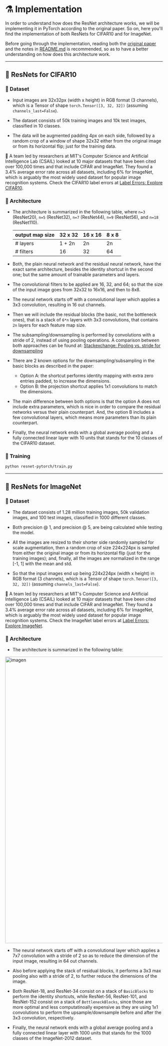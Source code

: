 # :alembic: Implementation

In order to understand how does the ResNet architecture works, we will be implementing it 
in PyTorch according to the original paper. So on, here you'll find the implementation of
both ResNets for CIFAR10 and for ImageNet.

Before going through the implementation, reading both the [original paper](https://arxiv.org/abs/1512.03385) 
and the notes in [README.md](https://github.com/alvarobartt/understanding-resnet/blob/master/README.md) is 
recommended, so as to have a better understanding on how does this architecture work.

---

## :test_tube: ResNets for CIFAR10

### :open_file_folder: Dataset

* Input images are 32x32px (width x height) in RGB format (3 channels), which is a Tensor of shape 
`torch.Tensor([3, 32, 32])` (assuming `channels_last=False`).

* The dataset consists of 50k training images and 10k test images, classified in 10 classes.

* The data will be augmented padding 4px on each side, followed by a random crop of a window of shape 32x32 
either from the original image or from its horizontal flip; just for the training data.

:pushpin: A team led by researchers at MIT's Computer Science and Artificial Intelligence Lab (CSAIL) looked at 10 major 
datasets that have been cited over 100,000 times and that include CIFAR and ImageNet. They found a 3.4% average error 
rate across all datasets, including 6% for ImageNet, which is arguably the most widely used dataset for popular image 
recognition systems. Check the CIFAR10 label errors at [Label Errors: Explore CIFAR10](https://labelerrors.com/).

### :brain: Architecture

* The architecture is summarized in the following table, where `n=3` (ResNet20), `n=5` (ResNet32), `n=7` (ResNet44), `n=9` (ResNet56), and `n=18` (ResNet110).

  | output map size | 32 x 32 | 16 x 16 | 8 x 8 |
  |-----------------|---------|---------|-------|
  | # layers        | 1 + 2n  | 2n      | 2n    |
  | # filters       | 16      | 32      | 64    |
  
* Both, the plain neural network and the residual neural network, have the exact same architecture, besides
the identity shortcut in the second one; but the same amount of trainable parameters and layers.

* The convolutional filters to be applied are 16, 32, and 64; so that the size of the input image goes 
from 32x32 to 16x16, and then to 8x8.

* The neural network starts off with a convolutional layer which applies a 3x3 convolution, resulting in 
16 out channels.

* Then we will include the residual blocks (the basic, not the bottleneck ones), that is a stack of `6*n`
layers with 3x3 convolutions, that contains `2n` layers for each feature map size.

* The subsampling/downsampling is performed by convolutions with a stride of 2, instead of using pooling operations. 
A comparison between both approaches can be found at: 
[Stackexchange: Pooling vs. stride for downsampling](https://stats.stackexchange.com/questions/387482/pooling-vs-stride-for-downsampling/387522)

* There are 2 known options for the downsampling/subsampling in the basic blocks as described in the paper:
  * Option A: the shortcut performs identity mapping with extra zero entries padded, to increase the dimensions.
  * Option B: the projection shortcut applies 1x1 convolutions to match the dimensions.

* The main difference between both options is that the option A does not include extra parameters, which
is nice in order to compare the residual networks versus their plain counterpart. And, the option B includes a
few convolutional layers, which means more parameters than its plain counterpart.

* Finally, the neural network ends with a global average pooling and a fully connected linear layer with 10 units
that stands for the 10 classes of the CIFAR10 dataset.

### :mechanical_arm: Training

```bash
python resnet-pytorch/train.py
```

---

## :test_tube: ResNets for ImageNet

### :open_file_folder: Dataset

* The dataset consists of 1.28 million training images, 50k validation images, and 100 test images, classified in 1000 different classes.

* Both precision @ 1, and precision @ 5, are being calculated while testing the model.

* All the images are resized to their shorter side randomly sampled for scale augmentation, then a random crop of size 224x224px 
is sampled from either the original image or from its horizontal flip (just for the training images); and, finally, all the images 
are normalized in the range [-1, 1] with the mean and std.

* So that the input images end up being 224x224px (width x height) in RGB format (3 channels), which is a Tensor of shape 
`torch.Tensor([3, 32, 32])` (assuming `channels_last=False`).

:pushpin: A team led by researchers at MIT's Computer Science and Artificial Intelligence Lab (CSAIL) looked at 10 major 
datasets that have been cited over 100,000 times and that include CIFAR and ImageNet. They found a 3.4% average error 
rate across all datasets, including 6% for ImageNet, which is arguably the most widely used dataset for popular image 
recognition systems. Check the ImageNet label errors at [Label Errors: Explore ImageNet](https://labelerrors.com/).

### :brain: Architecture

* The architecture is summarized in the following table:

<img width="913" alt="imagen" src="https://user-images.githubusercontent.com/36760800/117533350-9c0a5e80-afec-11eb-8992-6154fe4cead8.png">
  
* The neural network starts off with a convolutional layer which applies a 7x7 convolution with a stride of 2 so as to
reduce the dimension of the input image, resulting in 64 out channels.

* Also before applying the stack of residual blocks, it performs a 3x3 max pooling also with a stride of 2, to further reduce
the dimensions of the image.

* Both ResNet-18, and ResNet-34 consist on a stack of `BasicBlocks` to perform the identity shortcuts, while
ResNet-56, ResNet-101, and ResNet-152 consist on a stack of `BottleneckBlocks`, since those are more optimal
and less computatinoally expensive as they are using 1x1 convolutions to perform the upsample/downsample before
and after the 3x3 convolution, respectively.

* Finally, the neural network ends with a global average pooling and a fully connected linear layer with 1000 units
that stands for the 1000 classes of the ImageNet-2012 dataset.
